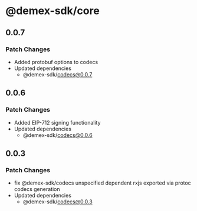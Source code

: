 # @demex-sdk/core

## 0.0.7

### Patch Changes

- Added protobuf options to codecs
- Updated dependencies
  - @demex-sdk/codecs@0.0.7

## 0.0.6

### Patch Changes

- Added EIP-712 signing functionality
- Updated dependencies
  - @demex-sdk/codecs@0.0.6

## 0.0.3

### Patch Changes

- fix @demex-sdk/codecs unspecified dependent rxjs exported via protoc codecs generation
- Updated dependencies
  - @demex-sdk/codecs@0.0.3
